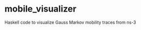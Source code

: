mobile_visualizer
=================

Haskell code to visualize Gauss Markov mobility traces from ns-3
